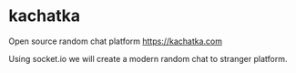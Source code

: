 # kachatka
Open source random chat platform https://kachatka.com

Using socket.io we will create a modern random chat to stranger platform.
